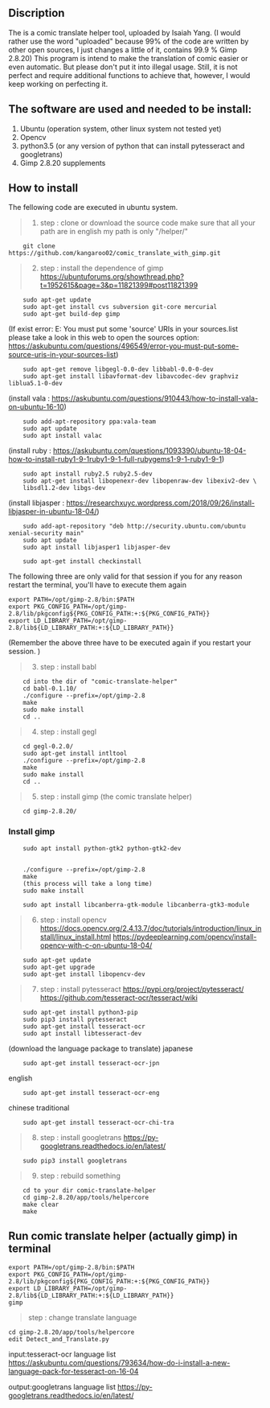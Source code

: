 ## Discription 
The is a comic translate helper tool, uploaded by Isaiah Yang.
(I would rather use the word "uploaded" because 99% of the code are written by other open sources, I just changes a little of it, contains 99.9 % Gimp 2.8.20)
This program is intend to make the translation of comic easier or even automatic. But please don't put it into illegal usage.
Still, it is not perfect and require additional functions to achieve that, however, I would keep working on perfecting it.


## The software are used and needed to be install:

1. Ubuntu (operation system, other linux system not tested yet)
2. Opencv
3. python3.5
	(or any version of python that can install pytesseract and googletrans)
4. Gimp 2.8.20 supplements


## How to install

The fellowing code are executed in ubuntu system.


>  1. step : clone or download the source code
make sure that all your path are in english
my path is only "/helper/"

		git clone https://github.com/kangaroo02/comic_translate_with_gimp.git


>  2. step : install the dependence of gimp
https://ubuntuforums.org/showthread.php?t=1952615&page=3&p=11821399#post11821399


		sudo apt-get update
		sudo apt-get install cvs subversion git-core mercurial
		sudo apt-get build-dep gimp

(If exist error: E: You must put some 'source' URIs in your sources.list
please take a look in this web to open the sources option:
https://askubuntu.com/questions/496549/error-you-must-put-some-source-uris-in-your-sources-list)

		sudo apt-get remove libgegl-0.0-dev libbabl-0.0-0-dev
		sudo apt-get install libavformat-dev libavcodec-dev graphviz liblua5.1-0-dev

(install vala : https://askubuntu.com/questions/910443/how-to-install-vala-on-ubuntu-16-10)

		sudo add-apt-repository ppa:vala-team
		sudo apt update
		sudo apt install valac

(install ruby : https://askubuntu.com/questions/1093390/ubuntu-18-04-how-to-install-ruby1-9-1ruby1-9-1-full-rubygems1-9-1-ruby1-9-1)

		sudo apt install ruby2.5 ruby2.5-dev
		sudo apt-get install libopenexr-dev libopenraw-dev libexiv2-dev \
		libsdl1.2-dev libgs-dev
(install libjasper : https://researchxuyc.wordpress.com/2018/09/26/install-libjasper-in-ubuntu-18-04/)

		sudo add-apt-repository "deb http://security.ubuntu.com/ubuntu xenial-security main"
		sudo apt update
		sudo apt install libjasper1 libjasper-dev

		sudo apt-get install checkinstall


The following three are only valid for that session if you for any reason restart the terminal, you'll have to execute them again

	export PATH=/opt/gimp-2.8/bin:$PATH
	export PKG_CONFIG_PATH=/opt/gimp-2.8/lib/pkgconfig${PKG_CONFIG_PATH:+:${PKG_CONFIG_PATH}}
	export LD_LIBRARY_PATH=/opt/gimp-2.8/lib${LD_LIBRARY_PATH:+:${LD_LIBRARY_PATH}}


(Remember the above three have to be executed again if you restart your session. )




>  3. step : install babl

		cd into the dir of "comic-translate-helper"
		cd babl-0.1.10/
		./configure --prefix=/opt/gimp-2.8
		make
		sudo make install
		cd ..

>  4. step : install gegl

   		cd gegl-0.2.0/
		sudo apt-get install intltool
		./configure --prefix=/opt/gimp-2.8
  	  	make
 	  	sudo make install
 	  	cd ..


>  5. step : install gimp (the comic translate helper)

   		cd gimp-2.8.20/
	

### Install gimp
		sudo apt install python-gtk2 python-gtk2-dev
		

		./configure --prefix=/opt/gimp-2.8
		make
		(this process will take a long time)
		sudo make install
	
		sudo apt install libcanberra-gtk-module libcanberra-gtk3-module


>  6. step : install opencv
https://docs.opencv.org/2.4.13.7/doc/tutorials/introduction/linux_install/linux_install.html
https://pydeeplearning.com/opencv/install-opencv-with-c-on-ubuntu-18-04/

		sudo apt-get update
		sudo apt-get upgrade
		sudo apt-get install libopencv-dev


>  7. step : install  pytesseract
https://pypi.org/project/pytesseract/
https://github.com/tesseract-ocr/tesseract/wiki

		sudo apt-get install python3-pip
		sudo pip3 install pytesseract
		sudo apt-get install tesseract-ocr
		sudo apt install libtesseract-dev


(download the language package to translate)
japanese

   		sudo apt-get install tesseract-ocr-jpn
english

 	  	sudo apt-get install tesseract-ocr-eng
chinese traditional

  	 	sudo apt-get install tesseract-ocr-chi-tra
	

>  8. step : install googletrans
https://py-googletrans.readthedocs.io/en/latest/

		sudo pip3 install googletrans


>  9. step : rebuild something

		cd to your dir comic-translate-helper
		cd gimp-2.8.20/app/tools/helpercore
		make clear
		make


## Run comic translate helper (actually gimp) in terminal

	export PATH=/opt/gimp-2.8/bin:$PATH
	export PKG_CONFIG_PATH=/opt/gimp-2.8/lib/pkgconfig${PKG_CONFIG_PATH:+:${PKG_CONFIG_PATH}}
	export LD_LIBRARY_PATH=/opt/gimp-2.8/lib${LD_LIBRARY_PATH:+:${LD_LIBRARY_PATH}}
	gimp


>  step : change translate language

	cd gimp-2.8.20/app/tools/helpercore
	edit Detect_and_Translate.py

input:tesseract-ocr language list
https://askubuntu.com/questions/793634/how-do-i-install-a-new-language-pack-for-tesseract-on-16-04

output:googletrans language list
https://py-googletrans.readthedocs.io/en/latest/
